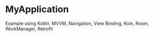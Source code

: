 # MyApplication
Example using Kotlin, MVVM, Navigation, View Binding, Koin, Room, WorkManager, Retrofit
